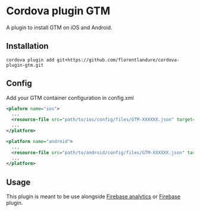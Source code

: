# Cordova plugin GTM

A plugin to install GTM on iOS and Android.

## Installation
`cordova plugin add git+https://github.com/florentlandure/cordova-plugin-gtm.git`

## Config
Add your GTM container configuration in config.xml

```xml
<plaform name="ios">
  ...
  <resource-file src="path/to/ios/config/files/GTM-XXXXXX.json" target="container/GTM-XXXXXX.json" />
  ...
</platform>

<platform name="android">
  ...
  <resource-file src="path/to/android/config/files/GTM-XXXXXX.json" target="app/src/main/container/GTM-XXXXXX.json" />
  ...
</platform>
```

## Usage

This plugin is meant to be use alongside [Firebase analytics](https://github.com/chemerisuk/cordova-plugin-firebase-analytics) or [Firebase](https://github.com/arnesson/cordova-plugin-firebase) plugin.

